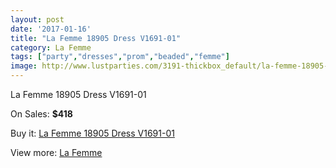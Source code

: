```yaml
---
layout: post
date: '2017-01-16'
title: "La Femme 18905 Dress V1691-01"
category: La Femme
tags: ["party","dresses","prom","beaded","femme"]
image: http://www.lustparties.com/3191-thickbox_default/la-femme-18905-dress-v1691-01.jpg
---
```

La Femme 18905 Dress V1691-01

On Sales: **$418**
<a href="https://www.lustparties.com/en/la-femme/1046-la-femme-18905-dress-v1691-01.html"><amp-img layout="responsive" width="600" height="600" src="//www.lustparties.com/3191-thickbox_default/la-femme-18905-dress-v1691-01.jpg" alt="La Femme 18905 Dress V1691-01 0" /></a>
<a href="https://www.lustparties.com/en/la-femme/1046-la-femme-18905-dress-v1691-01.html"><amp-img layout="responsive" width="600" height="600" src="//www.lustparties.com/3197-thickbox_default/la-femme-18905-dress-v1691-01.jpg" alt="La Femme 18905 Dress V1691-01 1" /></a>
<a href="https://www.lustparties.com/en/la-femme/1046-la-femme-18905-dress-v1691-01.html"><amp-img layout="responsive" width="600" height="600" src="//www.lustparties.com/3196-thickbox_default/la-femme-18905-dress-v1691-01.jpg" alt="La Femme 18905 Dress V1691-01 2" /></a>
<a href="https://www.lustparties.com/en/la-femme/1046-la-femme-18905-dress-v1691-01.html"><amp-img layout="responsive" width="600" height="600" src="//www.lustparties.com/3195-thickbox_default/la-femme-18905-dress-v1691-01.jpg" alt="La Femme 18905 Dress V1691-01 3" /></a>
<a href="https://www.lustparties.com/en/la-femme/1046-la-femme-18905-dress-v1691-01.html"><amp-img layout="responsive" width="600" height="600" src="//www.lustparties.com/3194-thickbox_default/la-femme-18905-dress-v1691-01.jpg" alt="La Femme 18905 Dress V1691-01 4" /></a>
<a href="https://www.lustparties.com/en/la-femme/1046-la-femme-18905-dress-v1691-01.html"><amp-img layout="responsive" width="600" height="600" src="//www.lustparties.com/3193-thickbox_default/la-femme-18905-dress-v1691-01.jpg" alt="La Femme 18905 Dress V1691-01 5" /></a>
<a href="https://www.lustparties.com/en/la-femme/1046-la-femme-18905-dress-v1691-01.html"><amp-img layout="responsive" width="600" height="600" src="//www.lustparties.com/3192-thickbox_default/la-femme-18905-dress-v1691-01.jpg" alt="La Femme 18905 Dress V1691-01 6" /></a>

Buy it: [La Femme 18905 Dress V1691-01](https://www.lustparties.com/en/la-femme/1046-la-femme-18905-dress-v1691-01.html "La Femme 18905 Dress V1691-01")

View more: [La Femme](https://www.lustparties.com/en/4-la-femme "La Femme")